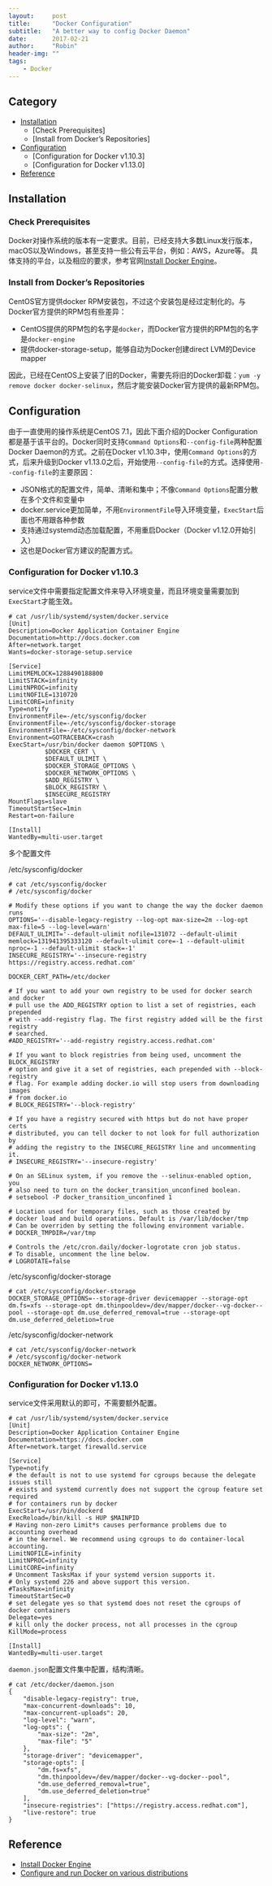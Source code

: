 ```yaml
---
layout:     post
title:      "Docker Configuration"
subtitle:   "A better way to config Docker Daemon"
date:       2017-02-21
author:     "Robin"
header-img: ""
tags:
    - Docker
---
```


## Category

- [Installation](#installation)
	- [Check Prerequisites]
	- [Install from Docker’s Repositories]
- [Configuration](#configuration)
	- [Configuration for Docker v1.10.3]
	- [Configuration for Docker v1.13.0]
- [Reference](#reference)


## Installation

### Check Prerequisites

Docker对操作系统的版本有一定要求。目前，已经支持大多数Linux发行版本，macOS以及Windows，甚至支持一些公有云平台，例如：AWS，Azure等。
具体支持的平台，以及相应的要求，参考官网[Install Docker Engine](https://docs.docker.com/engine/installation/)。

### Install from Docker’s Repositories

CentOS官方提供docker RPM安装包，不过这个安装包是经过定制化的。与Docker官方提供的RPM包有些差异：  
* CentOS提供的RPM包的名字是`docker`，而Docker官方提供的RPM包的名字是`docker-engine`
* 提供docker-storage-setup，能够自动为Docker创建direct LVM的Device mapper

因此，已经在CentOS上安装了旧的Docker，需要先将旧的Docker卸载：`yum -y remove docker docker-selinux`，然后才能安装Docker官方提供的最新RPM包。

## Configuration

由于一直使用的操作系统是CentOS 7.1，因此下面介绍的Docker Configuration都是基于该平台的。Docker同时支持`Command Options`和`--config-file`两种配置Docker Daemon的方式。之前在Docker v1.10.3中，使用`Command Options`的方式，后来升级到Docker v1.13.0之后，开始使用`--config-file`的方式。选择使用`--config-file`的主要原因：  
* JSON格式的配置文件，简单、清晰和集中；不像`Command Options`配置分散在多个文件和变量中
* docker.service更加简单，不用`EnvironmentFile`导入环境变量，`ExecStart`后面也不用跟各种参数
* 支持通过systemd动态加载配置，不用重启Docker（Docker v1.12.0开始引入）
* 这也是Docker官方建议的配置方式。

### Configuration for Docker v1.10.3

service文件中需要指定配置文件来导入环境变量，而且环境变量需要加到`ExecStart`才能生效。

```
# cat /usr/lib/systemd/system/docker.service
[Unit]
Description=Docker Application Container Engine
Documentation=http://docs.docker.com
After=network.target
Wants=docker-storage-setup.service

[Service]
LimitMEMLOCK=1288490188800
LimitSTACK=infinity
LimitNPROC=infinity
LimitNOFILE=1310720
LimitCORE=infinity
Type=notify
EnvironmentFile=-/etc/sysconfig/docker
EnvironmentFile=-/etc/sysconfig/docker-storage
EnvironmentFile=-/etc/sysconfig/docker-network
Environment=GOTRACEBACK=crash
ExecStart=/usr/bin/docker daemon $OPTIONS \
          $DOCKER_CERT \
          $DEFAULT_ULIMIT \
          $DOCKER_STORAGE_OPTIONS \
          $DOCKER_NETWORK_OPTIONS \
          $ADD_REGISTRY \
          $BLOCK_REGISTRY \
          $INSECURE_REGISTRY
MountFlags=slave
TimeoutStartSec=1min
Restart=on-failure

[Install]
WantedBy=multi-user.target
```

多个配置文件

/etc/sysconfig/docker
```
# cat /etc/sysconfig/docker
# /etc/sysconfig/docker

# Modify these options if you want to change the way the docker daemon runs
OPTIONS='--disable-legacy-registry --log-opt max-size=2m --log-opt max-file=5 --log-level=warn'
DEFAULT_ULIMIT='--default-ulimit nofile=131072 --default-ulimit memlock=131941395333120 --default-ulimit core=-1 --default-ulimit nproc=-1 --default-ulimit stack=-1'
INSECURE_REGISTRY='--insecure-registry https://registry.access.redhat.com'

DOCKER_CERT_PATH=/etc/docker

# If you want to add your own registry to be used for docker search and docker
# pull use the ADD_REGISTRY option to list a set of registries, each prepended
# with --add-registry flag. The first registry added will be the first registry
# searched.
#ADD_REGISTRY='--add-registry registry.access.redhat.com'

# If you want to block registries from being used, uncomment the BLOCK_REGISTRY
# option and give it a set of registries, each prepended with --block-registry
# flag. For example adding docker.io will stop users from downloading images
# from docker.io
# BLOCK_REGISTRY='--block-registry'

# If you have a registry secured with https but do not have proper certs
# distributed, you can tell docker to not look for full authorization by
# adding the registry to the INSECURE_REGISTRY line and uncommenting it.
# INSECURE_REGISTRY='--insecure-registry'

# On an SELinux system, if you remove the --selinux-enabled option, you
# also need to turn on the docker_transition_unconfined boolean.
# setsebool -P docker_transition_unconfined 1

# Location used for temporary files, such as those created by
# docker load and build operations. Default is /var/lib/docker/tmp
# Can be overriden by setting the following environment variable.
# DOCKER_TMPDIR=/var/tmp

# Controls the /etc/cron.daily/docker-logrotate cron job status.
# To disable, uncomment the line below.
# LOGROTATE=false
```

/etc/sysconfig/docker-storage
```
# cat /etc/sysconfig/docker-storage
DOCKER_STORAGE_OPTIONS=--storage-driver devicemapper --storage-opt dm.fs=xfs --storage-opt dm.thinpooldev=/dev/mapper/docker--vg-docker--pool --storage-opt dm.use_deferred_removal=true --storage-opt dm.use_deferred_deletion=true
```

/etc/sysconfig/docker-network
```
# cat /etc/sysconfig/docker-network 
# /etc/sysconfig/docker-network
DOCKER_NETWORK_OPTIONS=
```

### Configuration for Docker v1.13.0

service文件采用默认的即可，不需要额外配置。

```
# cat /usr/lib/systemd/system/docker.service
[Unit]
Description=Docker Application Container Engine
Documentation=https://docs.docker.com
After=network.target firewalld.service

[Service]
Type=notify
# the default is not to use systemd for cgroups because the delegate issues still
# exists and systemd currently does not support the cgroup feature set required
# for containers run by docker
ExecStart=/usr/bin/dockerd
ExecReload=/bin/kill -s HUP $MAINPID
# Having non-zero Limit*s causes performance problems due to accounting overhead
# in the kernel. We recommend using cgroups to do container-local accounting.
LimitNOFILE=infinity
LimitNPROC=infinity
LimitCORE=infinity
# Uncomment TasksMax if your systemd version supports it.
# Only systemd 226 and above support this version.
#TasksMax=infinity
TimeoutStartSec=0
# set delegate yes so that systemd does not reset the cgroups of docker containers
Delegate=yes
# kill only the docker process, not all processes in the cgroup
KillMode=process

[Install]
WantedBy=multi-user.target
```

`daemon.json`配置文件集中配置，结构清晰。

```
# cat /etc/docker/daemon.json
{
    "disable-legacy-registry": true,
    "max-concurrent-downloads": 10,
    "max-concurrent-uploads": 20,
    "log-level": "warn",
    "log-opts": {
        "max-size": "2m",
        "max-file": "5"
    },
    "storage-driver": "devicemapper",
    "storage-opts": [
        "dm.fs=xfs",
        "dm.thinpooldev=/dev/mapper/docker--vg-docker--pool",
        "dm.use_deferred_removal=true",
        "dm.use_deferred_deletion=true"
    ],
    "insecure-registries": ["https://registry.access.redhat.com"],
    "live-restore": true
}
```

## Reference

* [Install Docker Engine](https://docs.docker.com/engine/installation/)
* [Configure and run Docker on various distributions](https://docs.docker.com/engine/admin/)